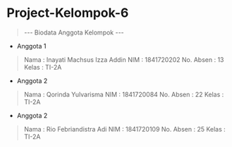 # Project-Kelompok-6

> --- Biodata Anggota Kelompok ---

* Anggota 1
> Nama : Inayati Machsus Izza Addin
> NIM : 1841720202
> No. Absen : 13
> Kelas : TI-2A

* Anggota 2
> Nama : Qorinda Yulvarisma
> NIM : 1841720084
> No. Absen : 22
> Kelas : TI-2A

* Anggota 2
> Nama : Rio Febriandistra Adi
> NIM : 1841720109
> No. Absen : 25
> Kelas : TI-2A
